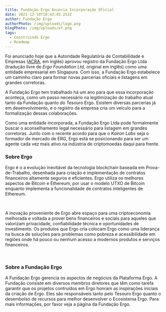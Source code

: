 ```yaml
---
title: Fundação Ergo Anuncia Incorporação Oficial
date: 2021-12-10T18:43:45.252Z
author: Fundação Ergo
authorPhoto: /img/uploads/logo.png
blogPhoto: /img/uploads/ef.png
tags:
  - Construindo Ergo
  - Roadmap
---
```

<!--StartFragment-->

Foi anunciado hoje que a Autoridade Regulatória de Contabilidade e Empresas ([ACRA](https://www.acra.gov.sg/), em inglês) aprovou registro da Fundação Ergo Ltda (tradução livre de *Ergo Foundation Ltd*, original em inglês) como uma entidade empresarial em Singapura. Com isso, a Fundação Ergo estabelece um caminho claro para formar novas parcerias oficiais e listagens em grandes corretoras.


A Fundação Ergo tem trabalhado há um ano para que essa incorporação aconteça, como um passo necessário na legitimização do trabalho atual tanto da Fundação quanto do Tesouro Ergo. Existem diversas parcerias já em desenvolvimento, e o registro da empresa cria um veículo para a formalização dessas colaborações.



Como uma entidade incorporada, a Fundação Ergo Ltda pode formalmente buscar o aconselhamento legal necessário para listagem em grandes corretoras. Junto com o recente acordo para que o *Kairon Labs* seja o formador de mercado de ERG, Ergo está se posicionando para ser um agente cada vez mais ativo na indústria de criptomoedas daqui para frente.



### Sobre Ergo



Ergo é o a evolução inevitável da tecnologia blockchain baseada em Prova-de-Trabalho, desenhada para criação e implementação de contratos financeiros altamente seguros e eficientes. Ergo utiliza os melhores aspectos de Bitcoin e Ethereum, por usar o modelo UTXO de Bitcoin enquanto implementa a funcionalidade de contratos inteligentes de Ethereum.

 

A inovação proveniente de Ergo abre espaço para uma criptoeconomia melhorada e voltada a prover bens financeiros e sociais para aqueles que valorizam privacidade, confiabilidade técnica e oportunidades de investimento. Os produtos que Ergo cria colocam Ergo como uma liderança na busca de soluções para problemas como pobreza e acessibilidade em regiões onde há pouco ou nenhum acesso a modernos produtos e serviços financeiros. 

 

### Sobre a Fundação Ergo



A Fundação Ergo gerencia os aspectos de negócios da Plataforma Ergo. A Fundação consiste em diversos membros diretores que têm como tarefa garantir que os projetos contruídos em Ergo honram as inspirações iniciais da criação de Ergo. Eles são responsáveis tanto pelo Tesouro Ergo quanto o desembolso de recursos para melhor desenvolver o Ecosistema Ergo. Para mais informações, por favor veja a página da Fundação Ergo.


<!--EndFragment-->